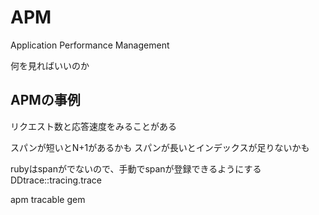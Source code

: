 # APM

Application Performance Management

何を見ればいいのか

## APMの事例

リクエスト数と応答速度をみることがある

スパンが短いとN+1があるかも
スパンが長いとインデックスが足りないかも

rubyはspanがでないので、手動でspanが登録できるようにする
DDtrace::tracing.trace

apm tracable gem